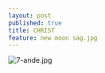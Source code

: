 ```yaml
---
layout: post
published: true
title: CHRIST
feature: new moon sag.jpg
---
```

![7-ande.jpg]({{site.baseurl}}/assets/images/posts/7-ande.jpg)
